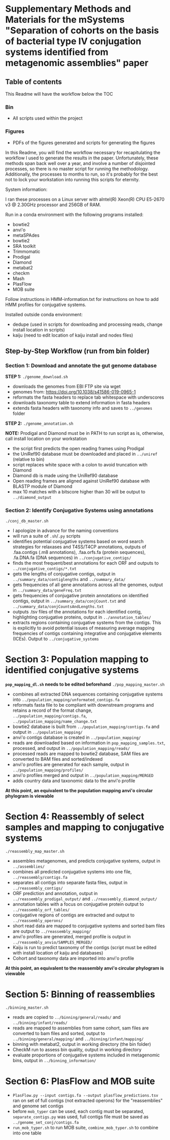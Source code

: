 # Supplementary Methods and Materials for the mSystems "Separation of cohorts on the basis of bacterial type IV conjugation systems identified from metagenomic assemblies" paper

## Table of contents

This Readme will have the workflow below the TOC

### Bin
* All scripts used within the project

### Figures
* PDFs of the figures generated and scripts for generating the figures


In this Readme, you will find the workflow necessary for recapitulating the workflow I used to generate the results in the paper. Unfortunately, these methods span back well over a year, and involve a number of disjointed processes, so there is no master script for running the methodology. Additionally, the processes to months to run, so it's probably for the best not to lock your workstation into running this scripts for eternity.

System information:

I ran these processes on a Linux server with aIntel(R) Xeon(R) CPU E5-2670 v3 @ 2.30GHz processor and 256GB of RAM.

Run in a conda environment with the following programs installed:
- bowtie2
- anvi'o
- metaSPAdes
- bowtie2
- SRA toolkit
- Trimmomatic
- Prodigal
- Diamond
- metabat2
- checkm
- Mash
- PlasFlow
- MOB suite

Follow instructions in HMM-information.txt for instructions on how to add HMM profiles for conjugative systems.

Installed outside conda environment:
- dedupe (used in scripts for downloading and processing reads, change install location in scripts)
- kaiju (need to edit location of kaiju install and nodes files)

## Step-by-Step Workflow (run from bin folder)

### Section 1: Download and annotate the gut genome database

**STEP 1:**
`./genome_download.sh`

* downloads the genomes from EBI FTP site via wget
* genomes from: https://doi.org/10.1038/s41586-019-0965-1
* reformats the fasta headers to replace tab whitespace with underscores
* downloads taxonomy table to extend information in fasta headers
* extends fasta headers with taxonomy info and saves to `../genomes` folder

**STEP 2:**
`./genome_annotation.sh`

**NOTE:** Prodigal and Diamond must be in PATH to run script as is, otherwise, call install location on your workstation
* the script first predicts the open reading frames using Prodigal
* the UniRef90 database must be downloaded and placed in `../uniref` (relative to bin)
* script replaces white space with a colon to avoid truncation with Diamond
* Diamond db is made using the UniRef90 database
* Open reading frames are aligned against UniRef90 database with BLASTP module of Diamond
* max 10 matches with a bitscore higher than 30 will be output to `../diamond_output`

### Section 2: Identify Conjugative Systems using annotations

`./conj_db_master.sh`
* I apologize in advance for the naming conventions
* will run a suite of `.sh`/`.py` scripts
* identifies potential conjugative systems based on word search strategies for relaxases and T4SS/T4CP annotations, outputs of .faa.contigs (.m8 annotations), .faa.orfs.fa (protein sequences), .fa.DNA.fa (DNA sequences) in `../conjugative_contigs/`
* finds the most frequent/best annotations for each ORF and outputs to `../conjugative_contigs/*.txt`
* gets the lengths of conjugative contigs, output in `../summary_data/contiglengths` and `../summary_data/`
* gets frequencies of all gene annotations across all the genomes, output in `../summary_data/geneFreq.txt`
* gets frequencies of conjugative protein annotations on identified contigs, output in `../summary_data/conjCount.txt` and `../summary_data/conjCountsAndLengths.txt`
* outputs .tsv files of the annotations for each identified contig, highlighting conjugative proteins, output in `../annotation_tables/`
* extracts regions containing conjugative systems from the contigs. This is explicitly to avoid potential issues of measuring average mapping frequencies of contigs containing integrative and conjugative elements (ICEs). Output to `../conjugative_systems`

# Section 3: Population mapping to identified conjugative systems

**`pop_mapping_dl.sh` needs to be edited beforehand**
`./pop_mapping_master.sh`
* combines all extracted DNA sequences containing conjugative systems into `../population_mapping/unformated_contigs.fa`
* reformats fasta file to be compliant with downstream programs and retains a record of the format change, `../population_mapping/contigs.fa`, `../population_mapping/name_change.txt`
* bowtie2 database is built from `../population_mapping/contigs.fa` and output in `../population_mapping/`
* anvi'o contigs database is created in `../population_mapping/`
* reads are downloaded based on information in `pop_mapping_samples.txt`, processed, and output in `../population_mapping/reads/`
* processed reads are mapped to bowtie2 database, SAM files are converted to BAM files and sorted/indexed
* anvi'o profiles are generated for each sample, output in `../population_mapping/profiles/`
* anvi'o profiles merged and output in `../population_mapping/MERGED`
* adds country data and taxonomic data to the anvi'o profile

**At this point, an equivalent to the population mapping anvi'o circular phylogram is viewable**

# Section 4: Reassembly of select samples and mapping to conjugative systems

`./reassembly_map_master.sh`
* assembles metagenomes, and predicts conjugative systems, output in `../assemblies/`
* combines all predicted conjugative systems into one file, `../reassembly/contigs.fa`
* separates all contigs into separate fasta files, output in `../reassembly_contigs/`
* ORF prediction and annotation, output in `../reassembly_prodigal_output/` and `../reassembly_diamond_output/`
* annotation tables with a focus on conjugative protein output to `../reassembly_orf_tables/`
* conjugative regions of contigs are extracted and output to `../reassembly_operons/`
* short read data are mapped to conjugative systems and sorted bam files are output to `../reassembly_mapping/`
* anvi'o profiles are generated, merged profile is output in `../reassembly_anvio/SAMPLES_MERGED/`
* Kaiju is run to predict taxonomy of the contigs (script must be edited with install location of kaiju and databases)
* Cohort and taxonomy data are imported into anvi'o profile

**At this point, an equivalent to the reassembly anvi'o circular phylogram is viewable**

# Section 5: Binning of reassemblies

`./binning_master.sh`
* reads are copied to `../binning/general/reads/` and `../binning/infant/reads/`
* reads are mapped to assemblies from same cohort, sam files are converted to bam files and sorted, output to `../binning/general/mapping/` and `../binning/infant/mapping/`
* binning with metabat2, output in working directory (the bin folder)
* CheckM run to assess bin quality, output in working directory
* evaluate proportions of conjugative systems included in metagenomic bins, output in `../binning_information/`

# Section 6: PlasFlow and MOB suite
* `PlasFlow.py --input contigs.fa --output plasflow_predictions.tsv` ran on set of full contigs (not extracted operons) for the "reassemblies" and genome set contigs
* before `mob_typer` can be used, each contig must be separated, `separate_contigs.py` was used, full contigs file must be saved as `../genome_set_conj/contigs.fa`
* `run_mob_typer.sh` to run MOB suite, `combine_mob_typer.sh` to combine into one table
